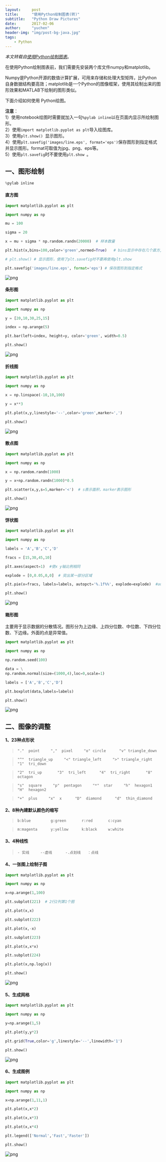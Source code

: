 ```yaml
---
layout:     post
title:      "使用Python绘制图表(转)"
subtitle:   "Python Draw Pictures"
date:       2017-02-06
author:     "yuchen"
header-img: "img/post-bg-java.jpg"
tags:
    - Python
---
```


*本文转载自[使用Python绘制图表](https://m.hellobi.com/post/6195)*。

在使用Python绘制图表前，我们需要先安装两个库文件numpy和matplotlib。

Numpy是Python开源的数值计算扩展，可用来存储和处理大型矩阵，比Python自身数据结构要高效；matplotlib是一个Python的图像框架，使用其绘制出来的图形效果和MATLAB下绘制的图形类似。

下面介绍如何使用 Python绘图。

**注意**：  
1）使用notebook绘图时需要就加入一句`%pylab inline`以在页面内显示所绘制图形。    
2）使用`import matplotlib.pyplot as plt`导入绘图库。  
3）使用`plt.show() `显示图形。  
4）使用`plt.savefig('images/line.eps', format='eps')`保存图形到指定格式并显示图形。format可取值为jpg、png、eps等。  
5）使用`plt.savefig`时不要使用`plt.show `。


## 一、图形绘制


```python
%pylab inline
```


#### 直方图


```python
import matplotlib.pyplot as plt

import numpy as np

mu = 100

sigma = 20

x = mu + sigma * np.random.randn(20000)  # 样本数量

plt.hist(x,bins=100,color='green',normed=True)   # bins显示中存在几个直方,normed是否对数据进行标准化

# plt.show() # 显示图形，使用了plt.savefig时不要再使用plt.show

plt.savefig('images/line.eps', format='eps') # 保存图形到指定格式
```


![png](/images/posts/python/output_8_0.png)


#### 条形图


```python
import matplotlib.pyplot as plt

import numpy as np

y = [20,10,30,25,15]

index = np.arange(5)

plt.bar(left=index, height=y, color='green', width=0.5)

plt.show()

```


![png](/images/posts/python/output_10_0.png)


#### 折线图


```python
import matplotlib.pyplot as plt

import numpy as np

x = np.linspace(-10,10,100)

y = x**3

plt.plot(x,y,linestyle='--',color='green',marker=',')

plt.show()
```


![png](/images/posts/python/output_12_0.png)


#### 散点图


```python
import matplotlib.pyplot as plt

import numpy as np

x = np.random.randn(1000)

y = x+np.random.randn(1000)*0.5

plt.scatter(x,y,s=5,marker='<')  # s表示面积，marker表示图形

plt.show()

```


![png](/images/posts/python/output_14_0.png)


#### 饼状图


```python
import matplotlib.pyplot as plt

import numpy as np

labels = 'A','B','C','D'

fracs = [15,30,45,10]

plt.axes(aspect=1)  #使x y轴比例相同

explode = [0,0.05,0,0]  # 突出某一部分区域

plt.pie(x=fracs, labels=labels, autopct='%.1f%%', explode=explode)  #autopct显示百分比

plt.show()
```


![png](/images/posts/python/output_16_0.png)


#### 箱形图

主要用于显示数据的分散情况。图形分为上边缘、上四分位数、中位数、下四分位数、下边缘。外面的点是异常值。


```python
import matplotlib.pyplot as plt

import numpy as np

np.random.seed(100)

data = \
np.random.normal(size=(1000,4),loc=0,scale=1)

labels = ['A','B','C','D']

plt.boxplot(data,labels=labels)

plt.show()

```


![png](/images/posts/python/output_19_0.png)


## 二、图像的调整

#### 1、23种点形状

> `"."  point     ","  pixel     "o" circle      "v" triangle_down`

> `"^"  triangle_up     "<" triangle_left     ">" triangle_right     "1"  tri_down`

> `"2"  tri_up       "3"  tri_left      "4"  tri_right       "8"  octagon`

> `"s"  square     "p"  pentagon     "*"  star     "h"  hexagon1     "H"  hexagon2`

> `"+"  plus     "x"  x      "D"  diamond      "d"  thin_diamond`

#### 2、8种內建默认颜色的缩写

> `b:blue         g:green       r:red       c:cyan`

> `m:magenta      y:yellow      k:black     w:white`

#### 3、4种线性

> `- 实线     --虚线      -.点划线   ：点线`

#### 4、一张图上绘制子图


```python
import matplotlib.pyplot as plt

import numpy as np

x=np.arange(1,100)

plt.subplot(221)  # 2行2列第1个图

plt.plot(x,x)

plt.subplot(222)

plt.plot(x,-x)

plt.subplot(223)

plt.plot(x,x*x)

plt.subplot(224)

plt.plot(x,np.log(x))

plt.show()
```


![png](/images/posts/python/output_28_0.png)


#### 5、生成网格


```python
import matplotlib.pyplot as plt

import numpy as np

y=np.arange(1,5)

plt.plot(y,y*2)

plt.grid(True,color='g',linestyle='--',linewidth='1')

plt.show()
```


![png](/images/posts/python/output_30_0.png)


#### 6、生成图例


```python
import matplotlib.pyplot as plt

import numpy as np

x=np.arange(1,11,1)

plt.plot(x,x*2)

plt.plot(x,x*3)

plt.plot(x,x*4)

plt.legend(['Normal','Fast','Faster'])

plt.show()

```


![png](/images/posts/python/output_32_0.png)

